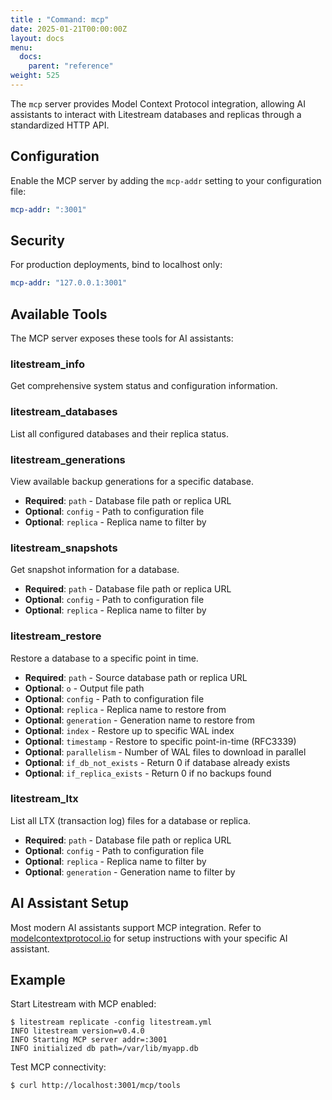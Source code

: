 ```yaml
---
title : "Command: mcp"
date: 2025-01-21T00:00:00Z
layout: docs
menu:
  docs:
    parent: "reference"
weight: 525
---
```


The `mcp` server provides Model Context Protocol integration, allowing AI assistants 
to interact with Litestream databases and replicas through a standardized HTTP API.

## Configuration

Enable the MCP server by adding the `mcp-addr` setting to your configuration file:

```yaml
mcp-addr: ":3001"
```

## Security

For production deployments, bind to localhost only:

```yaml
mcp-addr: "127.0.0.1:3001"
```

## Available Tools

The MCP server exposes these tools for AI assistants:

### litestream_info
Get comprehensive system status and configuration information.

### litestream_databases  
List all configured databases and their replica status.

### litestream_generations
View available backup generations for a specific database.
- **Required**: `path` - Database file path or replica URL
- **Optional**: `config` - Path to configuration file
- **Optional**: `replica` - Replica name to filter by

### litestream_snapshots
Get snapshot information for a database.
- **Required**: `path` - Database file path or replica URL  
- **Optional**: `config` - Path to configuration file
- **Optional**: `replica` - Replica name to filter by

### litestream_restore
Restore a database to a specific point in time.
- **Required**: `path` - Source database path or replica URL
- **Optional**: `o` - Output file path
- **Optional**: `config` - Path to configuration file
- **Optional**: `replica` - Replica name to restore from
- **Optional**: `generation` - Generation name to restore from
- **Optional**: `index` - Restore up to specific WAL index
- **Optional**: `timestamp` - Restore to specific point-in-time (RFC3339)
- **Optional**: `parallelism` - Number of WAL files to download in parallel
- **Optional**: `if_db_not_exists` - Return 0 if database already exists
- **Optional**: `if_replica_exists` - Return 0 if no backups found

### litestream_ltx
List all LTX (transaction log) files for a database or replica.
- **Required**: `path` - Database file path or replica URL
- **Optional**: `config` - Path to configuration file  
- **Optional**: `replica` - Replica name to filter by
- **Optional**: `generation` - Generation name to filter by

## AI Assistant Setup

Most modern AI assistants support MCP integration. Refer to [modelcontextprotocol.io](https://modelcontextprotocol.io) for setup instructions with your specific AI assistant.

## Example

Start Litestream with MCP enabled:

```
$ litestream replicate -config litestream.yml
INFO litestream version=v0.4.0
INFO Starting MCP server addr=:3001
INFO initialized db path=/var/lib/myapp.db
```

Test MCP connectivity:

```
$ curl http://localhost:3001/mcp/tools
```